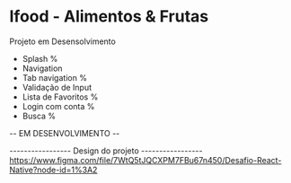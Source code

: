 # Ifood - Alimentos & Frutas
Projeto em Desensolvimento

- Splash %
- Navigation
- Tab navigation %
- Validação de Input 
- Lista de Favoritos %
- Login com conta %
- Busca %

-- EM DESENVOLVIMENTO --

----------------- Design do projeto -----------------
https://www.figma.com/file/7WtQ5tJQCXPM7FBu67n450/Desafio-React-Native?node-id=1%3A2

